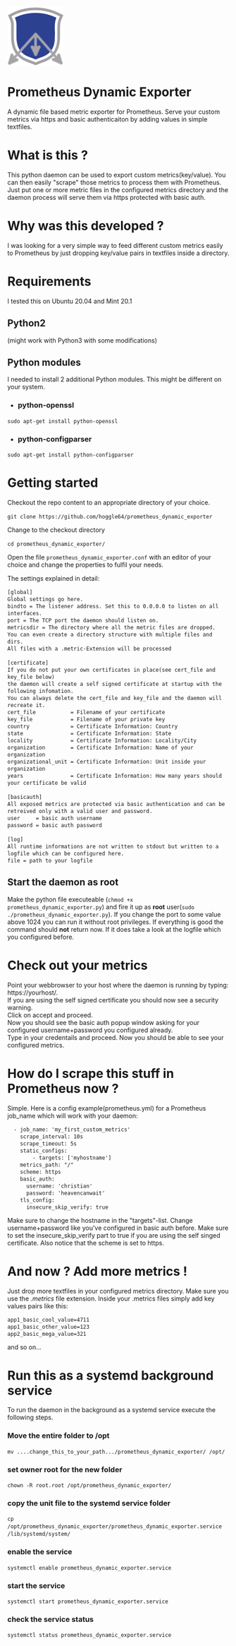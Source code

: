 ![alt text](https://github.com/hoggle64/prometheus_dynamic_exporter/blob/main/prometheus_dynamic_exporter.png?raw=true)

# Prometheus Dynamic Exporter
A dynamic file based metric exporter for Prometheus. Serve your custom metrics via https and basic authenticaiton by adding values in simple textfiles.

# What is this ?
This python daemon can be used to export custom metrics(key/value). You can then easily "scrape" those metrics to process them with Prometheus. Just put one or more metric files in the configured metrics directory and the daemon process will serve them via https protected with basic auth.

# Why was this developed ?
I was looking for a very simple way to feed different custom metrics easily to Prometheus by just dropping key/value pairs in textfiles inside a directory.

# Requirements
I tested this on Ubuntu 20.04 and Mint 20.1
## Python2 ##
(might work with Python3 with some modifications)
## Python modules  ##
I needed to install 2 additional Python modules. This might be different on your system.
- ### python-openssl
```sudo apt-get install python-openssl```
- ### python-configparser
```sudo apt-get install python-configparser```

# Getting started
Checkout the repo content to an appropriate directory of your choice.

```git clone https://github.com/hoggle64/prometheus_dynamic_exporter```

Change to the checkout directory

```cd prometheus_dynamic_exporter/```

Open the file ```prometheus_dynamic_exporter.conf``` with an editor of your choice and change the properties to fulfil your needs.

The settings explained in detail:

```
[global]
Global settings go here.
bindto = The listener address. Set this to 0.0.0.0 to listen on all interfaces.
port = The TCP port the daemon should listen on.
metricsdir = The directory where all the metric files are dropped.
You can even create a directory structure with multiple files and dirs.
All files with a .metric-Extension will be processed

[certificate]
If you do not put your own certificates in place(see cert_file and key_file below)
the daemon will create a self signed certificate at startup with the following infomation.
You can always delete the cert_file and key_file and the daemon will recreate it.
cert_file           = Filename of your certificate
key_file            = Filename of your private key
country             = Certificate Information: Country
state               = Certificate Information: State
locality            = Certificate Information: Locality/City
organization        = Certificate Information: Name of your organization
organizational_unit = Certificate Information: Unit inside your organization
years               = Certificate Information: How many years should your certificate be valid

[basicauth]
All exposed metrics are protected via basic authentication and can be retreived only with a valid user and password.
user     = basic auth username
password = basic auth password

[log]
All runtime informations are not written to stdout but written to a logfile which can be configured here.
file = path to your logfile
```
## Start the daemon as root
Make the python file executeable (```chmod +x prometheus_dynamic_exporter.py```) and fire it up as **root** user(```sudo ./prometheus_dynamic_exporter.py```).
If you change the port to some value above 1024 you can run it without root privileges.
If everything is good the command should **not** return now. If it does take a look at the logfile which you configured before.

# Check out your metrics
Point your webbrowser to your host where the daemon is running by typing:  https://yourhost/.  
If you are using the self signed certificate you should now see a security warning.  
Click on accept and proceed.  
Now you should see the basic auth popup window asking for your configured username+password you configured already.  
Type in your credentails and proceed. Now you should be able to see your configured metrics.  

# How do I scrape this stuff in Prometheus now ?
Simple. Here is a config example(prometheus.yml) for a Prometheus job_name which will work with your daemon:

```
  - job_name: 'my_first_custom_metrics'
    scrape_interval: 10s
    scrape_timeout: 5s
    static_configs:
        - targets: ['myhostname']
    metrics_path: "/"
    scheme: https
    basic_auth:
      username: 'christian'
      password: 'heavencanwait'
    tls_config:
      insecure_skip_verify: true
```

Make sure to change the hostname in the "targets"-list. Change username+password like you've configured in basic auth before.
Make sure to set the insecure_skip_verify part to true if you are using the self singed certificate. Also notice that the scheme is set to https.

# And now ? Add more metrics !
Just drop more textfiles in your configured metrics directory. Make sure you use the *.metrics* file extension. Inside your .metrics files simply add key values pairs like this:
```
app1_basic_cool_value=4711
app1_basic_other_value=123
app2_basic_mega_value=321
```
and so on...

# Run this as a systemd background service
To run the daemon in the background as a systemd service execute the following steps.
### Move the entire folder to /opt
```mv ....change_this_to_your_path.../prometheus_dynamic_exporter/ /opt/```
### set owner root for the new folder
```chown -R root.root /opt/prometheus_dynamic_exporter/```
### copy the unit file to the systemd service folder
```cp /opt/prometheus_dynamic_exporter/prometheus_dynamic_exporter.service /lib/systemd/system/```
### enable the service
```systemctl enable prometheus_dynamic_exporter.service```
### start the service
```systemctl start prometheus_dynamic_exporter.service```
### check the service status
```systemctl status prometheus_dynamic_exporter.service```
